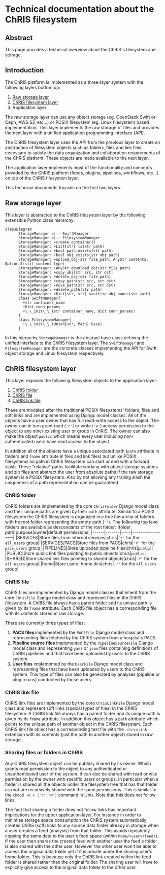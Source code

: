 # Technical documentation about the ChRIS filesystem


## Abstract

This page provides a technical overview about the ChRIS's filesystem and storage.


## Introduction 

The ChRIS platform is implemented as a three-layer system with the following layers bottom up:
1. [Raw storage layer](#raw-storage-layer)
2. [ChRIS filesystem layer](#chris-filesystem-layer)
3. Application layer

The raw storage layer can use any object storage (eg. OpenStack Swift or Ceph, AWS S3, etc...) or POSIX filesystem (eg. Linux filesystem) based implementation. This layer implements the raw storage of files and provides the next layer with a unified application programming interface (API).

The ChRIS filesystem layer uses the API from the previous layer to create an abstraction of filesystem objects such as folders, files and link files necessary to satisfy the data organization and collaboration requirements of the ChRIS platform. These objects are made available to the next layer.

The application layer implements most of the functionality and concepts provided by the ChRIS platform (feeds, plugins, pipelines, workflows, etc...) on top of the ChRIS filesystem layer. 

This technical documents focuses on the first two layers.


## Raw storage layer

This layer is abstracted to the ChRIS filesystem layer by the following extensible Python class hierarchy:

```mermaid
classDiagram
      StorageManager <|-- SwiftManager
      StorageManager <|-- FilesystemManager
      StorageManager: +create_container()
      StorageManager: +List[str] ls(str path)
      StorageManager: +bool path_exists(str path)
      StorageManager: +bool obj_exists(str obj_path)
      StorageManager: +upload_obj(str file_path, AnyStr contents, Optional[str] content_type)
      StorageManager: +AnyStr download_obj(str file_path)
      StorageManager: +copy_obj(str src, str dst)
      StorageManager: +delete_obj(str file_path)
      StorageManager: +copy_path(str src, str dst)
      StorageManager: +move_path(str src, str dst)
      StorageManager: +delete_path(str path)
      StorageManager: +Dict[str, str] sanitize_obj_names(str path)
      class SwiftManager{
        +str container_name
        +Dict conn_params
        +\_\_init\_\_(str container_name, Dict conn_params)
      }
      class FilesystemManager{
        +\_\_init\_\_(Union[str, Path] base)
      }
```

In this hierarchy `StorageManager` is the abstract base class defining the unified interface to the ChRIS filesystem layer. The `SwiftManager` and `FilesystemManager` are the concrete classes implementing the API for Swift object storage and Linux filesystem respectively. 

## ChRIS filesystem layer
This layer exposes the following filesystem objects to the application layer:
1. [ChRIS folder](#chris-folder)
2. [ChRIS file](#chris-file)
3. [ChRIS link file](#chris-link-file)

These are modeled after the traditional POSIX filesystems' folders, files and soft links and are implemented using Django model classes. All of the objects have a user owner that has full read-write access to the object. The owner can in turn grant read (`'r'`) or write (`'w'`) access permission to the object to any other existing user or group in ChRIS. The owner can also make the object `public` which means every user including non-authenticated users have read access to the object. 

In addition all of the objects have a unique associated path (`path` attribute in folders and `fname` attribute in files and link files) but unlike POSIX filesystems no path in ChRIS filesystem can start or end with a forward slash. These "relative" paths facilitate working with object storage systems and zip files and abstract the user from absolute paths if the raw storage system is a POSIX filesystem. Also by not allowing any trailing slash the uniqueness of a path representation can be guaranteed.

### ChRIS folder

ChRIS folders are implemented by the core `ChrisFolder` Django model class and their unique paths are given by their `path` attribute. Similar to a POSIX filesystem the ChRIS filesystem is organized in a tree hierarchy of folders with he root folder representing the empty path (`''`). The following top level folders are available as descendants of the root folder:
|folder path|purpose|owner|default permissions|
|------|-------|-----|------------------|
|SERVICES|Store files from internal services|chris|`'r'` for the `all_users` group|
|SERVICES/PACS|Store files from PACS|chris|`'r'` for the `pacs_users` group|
|PIPELINES|Store uploaded pipeline files|chris|`public`|
|PUBLIC|Store public link files pointing to public objects|chris|`public`|
|SHARED|Store shared link files pointing to shared objects|chris|`'r'` for the `all_users` group|
|home|Store users' home dirs|chris|`'r'` for the `all_users` group|

### ChRIS file

ChRIS files are implemented by Django model classes that inherit from the core `ChrisFile` Django model class and represent files in the ChRIS filesystem. A ChRIS file always has a parent folder and its unique path is given by its `fname` attribute. Each ChRIS file object has a corresponding file with its contents stored in raw storage.

There are currently three types of files:
1. **PACS files** implemented by the `PACSFile` Django model class and representing files fetched by the ChRIS system from a hospital's PACS.
2. **Pipeline source files** implemented by the `PipelineSourceFile` Django model class and representing `yaml` or `json` files containing definitions of ChRIS pipelines and that have been uploaded by users to the ChRIS system.
2. **User files** implemented by the `UserFile` Django model class and representing files that have been uploaded by users to the ChRIS system. This type of files can also be generated by analyses (pipeline or plugin runs) conducted by those users.

### ChRIS link file

ChRIS link files are implemented by the core `ChrisLinkFile` Django model class and represent soft links (special types of files) in the ChRIS filesystem. A ChRIS link file always has a parent folder and its unique path is given by its `fname` attribute. In addition this object has a `path` attribute which points to the unique path of another object in the ChRIS filesystem. Each ChRIS link file object has a corresponding text file with the `.chrislink` extension with its contents (just the path to another object) stored in raw storage. 

### Sharing files or folders in ChRIS
Any ChRIS filesystem object can be publicly shared by its owner. Which grants read permission to the object to any authenticated or unauthenticated user of the system. It can also be shared with read or wite permission by the owner with specific users or groups. In particular when a folder is shared all the objects under the filesystem tree that has that folder as root are recursively shared with the same permissions. This is similar to the `chmod -R + ['r'|'w']` command in Unix. Note that this does not follow links.

The fact that sharing a folder does not follow links has important implications for the upper application layer. For instance in order to minimize storage space consumption the ChRIS system automatically creates ChRIS (soft) links to any source data folder already in storage when a user creates a feed (analysis) from that folder. This avoids repeatedly copying the same data to the user's feed space (within `home/<user>/feeds`). If the user then shares the created feed with another user the feed's folder is also shared with the other user. However the other user won't be able to access the original data folder yet if it is private under the sharing user's home folder. This is because only the ChRIS link created within the feed folder is shared rather than the original folder. The sharing user will have to explicitly give access to the original data folder to the other user.
